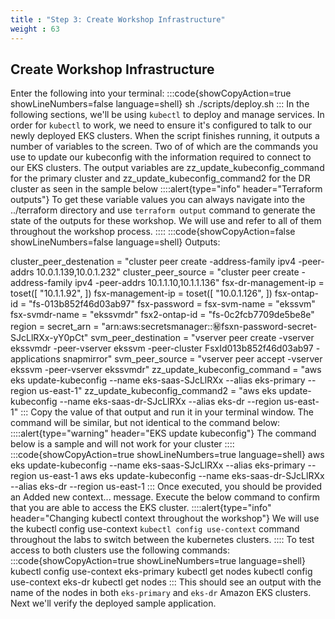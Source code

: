 ```yaml
---
title : "Step 3: Create Workshop Infrastructure"
weight : 63
---
```


## Create Workshop Infrastructure
Enter the following into your terminal:
:::code{showCopyAction=true showLineNumbers=false language=shell}
sh ./scripts/deploy.sh
:::
In the following sections, we'll be using `kubectl` to deploy and manage services. In order for `kubectl` to work, we need to ensure it's configured to talk to our newly deployed EKS clusters. When the script finishes running, it outputs a number of variables to the screen. Two of of which are the commands you use to update our kubeconfig with the information required to connect to our EKS clusters. The output variables are zz_update_kubeconfig_command for the primary cluster and zz_update_kubeconfig_command2 for the DR cluster as seen in the sample below
::::alert{type="info" header="Terraform outputs"}
To get these variable values you can always navigate into the ../terraform directory and use `terraform output` command to generate the state of the outputs for these workshop. We will use and refer to all of them throughout the workshop process.
::::
:::code{showCopyAction=false showLineNumbers=false language=shell}
Outputs:

cluster_peer_destenation = "cluster peer create -address-family ipv4 -peer-addrs 10.0.1.139,10.0.1.232"
cluster_peer_source = "cluster peer create -address-family ipv4 -peer-addrs 10.1.1.10,10.1.1.136"
fsx-dr-management-ip = toset([
  "10.1.1.92",
])
fsx-management-ip = toset([
  "10.0.1.126",
])
fsx-ontap-id = "fs-013b852f46d03ab97"
fsx-password = <fsx-password>
fsx-svm-name = "ekssvm"
fsx-svmdr-name = "ekssvmdr"
fsx2-ontap-id = "fs-0c2fcb7709de5be8e"
region = <region>
secret_arn = "arn:aws:secretsmanager:<region>:<account-id>:secret:fsxn-password-secret-SJcLlRXx-yY0pCt"
svm_peer_destination = "vserver peer create -vserver ekssvmdr -peer-vserver ekssvm -peer-cluster FsxId013b852f46d03ab97 -applications snapmirror"
svm_peer_source = "vserver peer accept -vserver ekssvm -peer-vserver ekssvmdr"
zz_update_kubeconfig_command = "aws eks update-kubeconfig --name eks-saas-SJcLlRXx --alias eks-primary --region us-east-1"
zz_update_kubeconfig_command2 = "aws eks update-kubeconfig --name eks-saas-dr-SJcLlRXx --alias eks-dr --region us-east-1"
:::
Copy the value of that output and run it in your terminal window. The command will be similar, but not identical to the command below:
::::alert{type="warning" header="EKS update kubeconfig"}
The command below is a sample and will not work for your cluster
::::
:::code{showCopyAction=true showLineNumbers=true language=shell}
aws eks update-kubeconfig --name eks-saas-SJcLlRXx --alias eks-primary --region us-east-1
aws eks update-kubeconfig --name eks-saas-dr-SJcLlRXx --alias eks-dr --region us-east-1
:::
Once executed, you should be provided an Added new context... message. Execute the below command to confirm that you are able to access the EKS cluster.
::::alert{type="info" header="Changing kubectl context throughout the workshop"}
We will use the kubectl config use-context `kubectl config use-context` command throughout the labs to switch between the kubernetes clusters.
::::
To test access to both clusters use the following commands:
:::code{showCopyAction=true showLineNumbers=true language=shell}
kubectl config use-context eks-primary
kubectl get nodes
kubectl config use-context eks-dr
kubectl get nodes
:::
This should see an output with the name of the nodes in both `eks-primary` and `eks-dr` Amazon EKS clusters. Next we'll verify the deployed sample application.  